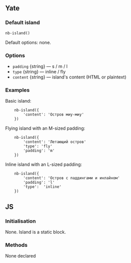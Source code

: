 ## Yate

### Default island

    nb-island()

Default options: none.

### Options

* `padding` {string} — s / m / l
* `type` {string} — inline / fly
* `content` {string} — island's content (HTML or plaintext)

### Examples

Basic island:

```
    nb-island({
        'content': 'Остров миу-миу'
    })
```

Flying island with an M-sized padding:

```
    nb-island({
        'content': 'Летающий остров'
        'type': 'fly'
        'padding': 'm'
    })
```

Inline island with an L-sized padding:

```
    nb-island({
        'content': 'Остров с паддингами и инлайном'
        'padding': 'l'
        'type':  'inline'
    })
```

## JS

### Initialisation

None. Island is a static block.

### Methods

None declared